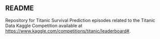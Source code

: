 ## README

Repository for Titanic Survival Prediction episodes related to the Titanic Data Kaggle Competition available at https://www.kaggle.com/competitions/titanic/leaderboard#.